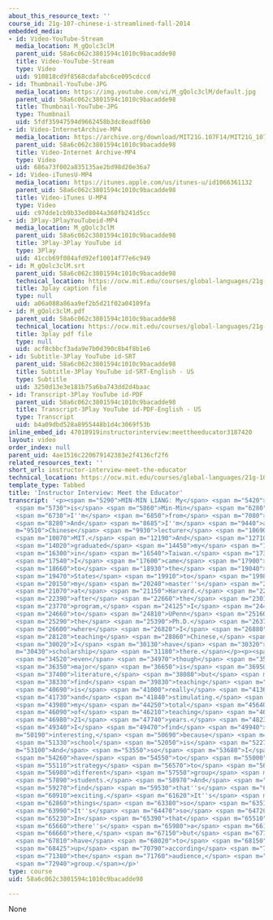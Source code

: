 ```yaml
---
about_this_resource_text: ''
course_id: 21g-107-chinese-i-streamlined-fall-2014
embedded_media:
- id: Video-YouTube-Stream
  media_location: M_gQolc3clM
  parent_uid: 58a6c062c3801594c1010c9bacadde98
  title: Video-YouTube-Stream
  type: Video
  uid: 910818cd9f8568cdafabc6ce095cdccd
- id: Thumbnail-YouTube-JPG
  media_location: https://img.youtube.com/vi/M_gQolc3clM/default.jpg
  parent_uid: 58a6c062c3801594c1010c9bacadde98
  title: Thumbnail-YouTube-JPG
  type: Thumbnail
  uid: 5fdf35947594d9662458b3dc8eadf6b0
- id: Video-InternetArchive-MP4
  media_location: https://archive.org/download/MIT21G.107F14/MIT21G_107F14_MeetTheEducator_300k.mp4
  parent_uid: 58a6c062c3801594c1010c9bacadde98
  title: Video-Internet Archive-MP4
  type: Video
  uid: 686a73f002a835135ae2bd98d20e36a7
- id: Video-iTunesU-MP4
  media_location: https://itunes.apple.com/us/itunes-u/id1066361132
  parent_uid: 58a6c062c3801594c1010c9bacadde98
  title: Video-iTunes U-MP4
  type: Video
  uid: c97dde1cb9b33ed8044a360fb241d5cc
- id: 3Play-3PlayYouTubeid-MP4
  media_location: M_gQolc3clM
  parent_uid: 58a6c062c3801594c1010c9bacadde98
  title: 3Play-3Play YouTube id
  type: 3Play
  uid: 41ccb69f084afd92ef10014f77e6c949
- id: M_gQolc3clM.srt
  parent_uid: 58a6c062c3801594c1010c9bacadde98
  technical_location: https://ocw.mit.edu/courses/global-languages/21g-107-chinese-i-streamlined-fall-2014/instructor-insights/instructor-interview-meet-the-educator/M_gQolc3clM.srt
  title: 3play caption file
  type: null
  uid: a06a088a86aa9ef2b5d21f02a04109fa
- id: M_gQolc3clM.pdf
  parent_uid: 58a6c062c3801594c1010c9bacadde98
  technical_location: https://ocw.mit.edu/courses/global-languages/21g-107-chinese-i-streamlined-fall-2014/instructor-insights/instructor-interview-meet-the-educator/M_gQolc3clM.pdf
  title: 3play pdf file
  type: null
  uid: acf8cbbcf3ada9e7b0d390c8b4f8b1e6
- id: Subtitle-3Play YouTube id-SRT
  parent_uid: 58a6c062c3801594c1010c9bacadde98
  title: Subtitle-3Play YouTube id-SRT-English - US
  type: Subtitle
  uid: 3250d13e3e181b75a6ba743dd2d4baac
- id: Transcript-3Play YouTube id-PDF
  parent_uid: 58a6c062c3801594c1010c9bacadde98
  title: Transcript-3Play YouTube id-PDF-English - US
  type: Transcript
  uid: b4a09dbd528a8955448b1d4c3069f53b
inline_embed_id: 47018919instructorinterview:meettheeducator3187420
layout: video
order_index: null
parent_uid: 4ae1516c220679142383e2f4136cf2f6
related_resources_text: ''
short_url: instructor-interview-meet-the-educator
technical_location: https://ocw.mit.edu/courses/global-languages/21g-107-chinese-i-streamlined-fall-2014/instructor-insights/instructor-interview-meet-the-educator
template_type: Tabbed
title: 'Instructor Interview: Meet the Educator'
transcript: '<p><span m="5290">MIN-MIN LIANG: My</span> <span m="5420">name</span>
  <span m="5730">is</span> <span m="5860">Min-Min</span> <span m="6280">Liang.</span>
  <span m="6730">I''m</span> <span m="6850">from</span> <span m="7080">Taiwan.</span>
  <span m="8280">And</span> <span m="8685">I''m</span> <span m="9440">a</span> <span
  m="9510">Chinese</span> <span m="9930">lecturer</span> <span m="10690">at</span>
  <span m="10870">MIT.</span> <span m="12190">And</span> <span m="12710">I</span>
  <span m="14020">graduated</span> <span m="14450">my</span> <span m="14630">college</span>
  <span m="16300">in</span> <span m="16540">Taiwan.</span> <span m="17340">And</span>
  <span m="17540">I</span> <span m="17600">came</span> <span m="17900">here</span>
  <span m="18660">to</span> <span m="18930">the</span> <span m="19040">United</span>
  <span m="19470">States</span> <span m="19910">to</span> <span m="19980">get</span>
  <span m="20150">my</span> <span m="20240">master''s</span> <span m="20670">degree</span>
  <span m="21070">at</span> <span m="21150">Harvard.</span> <span m="22200">And</span>
  <span m="22390">after</span> <span m="22660">the</span> <span m="23010">master</span>
  <span m="23770">program,</span> <span m="24125">I</span> <span m="24480">went</span>
  <span m="24660">to</span> <span m="24810">UPenn</span> <span m="25160">for</span>
  <span m="25290">the</span> <span m="25390">Ph.D.</span> <span m="26370">That''s</span>
  <span m="26600">where</span> <span m="26820">I</span> <span m="26880">started</span>
  <span m="28120">teaching</span> <span m="28860">Chinese,</span> <span m="29810">because</span>
  <span m="30020">I</span> <span m="30130">have</span> <span m="30320">a</span> <span
  m="30430">scholarship</span> <span m="31180">there.</span></p><p><span m="32009">And</span>
  <span m="34520">even</span> <span m="34970">though</span> <span m="35400">my</span>
  <span m="36350">major</span> <span m="36650">is</span> <span m="36950">Chinese</span>
  <span m="37400">literature,</span> <span m="38080">but</span> <span m="38210">I</span>
  <span m="38330">find</span> <span m="39830">teaching</span> <span m="40190">Chinese</span>
  <span m="40690">is</span> <span m="41000">really</span> <span m="41360">fun</span>
  <span m="41730">and</span> <span m="41840">stimulating.</span> <span m="43190">And</span>
  <span m="43980">my</span> <span m="44250">total</span> <span m="45640">years</span>
  <span m="46090">of</span> <span m="46210">teaching</span> <span m="46630">is</span>
  <span m="46980">21</span> <span m="47740">years.</span> <span m="48230">And</span>
  <span m="49340">I</span> <span m="49470">find</span> <span m="49940">it</span> <span
  m="50190">interesting,</span> <span m="50690">because</span> <span m="51010">every</span>
  <span m="51330">school</span> <span m="52050">is</span> <span m="52270">different.</span></p><p><span
  m="53100">And</span> <span m="53550">so</span> <span m="53680">I</span> <span m="54160">constantly</span>
  <span m="54260">have</span> <span m="54550">to</span> <span m="55000">adapt my</span>
  <span m="55110">strategy</span> <span m="56570">to</span> <span m="56900">a</span>
  <span m="56980">different</span> <span m="57550">group</span> <span m="57760">of</span>
  <span m="57890">students.</span> <span m="58970">And</span> <span m="59210">I</span>
  <span m="59270">find</span> <span m="59530">that''s</span> <span m="60660">very</span>
  <span m="60910">exciting.</span> <span m="61620">It''s</span> <span m="61760">not</span>
  <span m="62860">things</span> <span m="63380">so</span> <span m="63510">mundane.</span>
  <span m="63990">It''s</span> <span m="64470">so</span> <span m="64720">routine.</span>
  <span m="65230">In</span> <span m="65390">that</span> <span m="65510">way,</span>
  <span m="65660">there''s</span> <span m="65980">a</span> <span m="66100">routine</span>
  <span m="66660">there,</span> <span m="67150">but</span> <span m="67710">you</span>
  <span m="67810">have</span> <span m="68020">to</span> <span m="68150">change</span>
  <span m="68425">up</span> <span m="70790">according</span> <span m="71180">to</span>
  <span m="71380">the</span> <span m="71760">audience,</span> <span m="72546">the</span>
  <span m="72940">group.</span></p>'
type: course
uid: 58a6c062c3801594c1010c9bacadde98

---
```

None